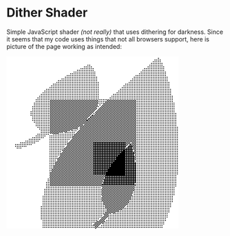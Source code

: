 # Dither Shader

Simple JavaScript shader _(not really)_ that uses dithering for darkness. Since it seems that my code uses things that not all browsers support, here is picture of the page working as intended:

![Screenshot](screenshot.png)
